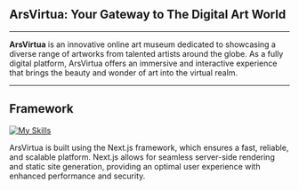## ArsVirtua: Your Gateway to The Digital Art World

---

<div align="left"

**ArsVirtua** is an innovative online art museum dedicated to showcasing a diverse range of artworks from talented artists around the globe. As a fully digital platform, ArsVirtua offers an immersive and interactive experience that brings the beauty and wonder of art into the virtual realm.

</div>


---

## Framework

[![My Skills](https://skillicons.dev/icons?i=nextjs)](https://skillicons.dev)

ArsVirtua is built using the Next.js framework, which ensures a fast, reliable, and scalable platform. Next.js allows for seamless server-side rendering and static site generation, providing an optimal user experience with enhanced performance and security.